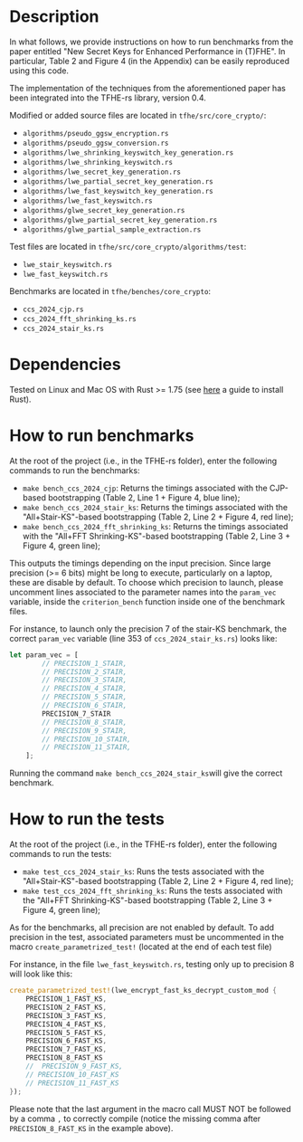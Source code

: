 # Description
In what follows, we provide instructions on how to run benchmarks from the paper entitled "New Secret Keys for Enhanced Performance in (T)FHE". In particular, Table 2 and Figure 4 (in the Appendix) can be easily reproduced using this code.

The implementation of the techniques from the aforementioned paper has been integrated into the TFHE-rs library, version 0.4.

Modified or added source files are located in `tfhe/src/core_crypto/`:
- `algorithms/pseudo_ggsw_encryption.rs`
- `algorithms/pseudo_ggsw_conversion.rs`
- `algorithms/lwe_shrinking_keyswitch_key_generation.rs`
- `algorithms/lwe_shrinking_keyswitch.rs`
- `algorithms/lwe_secret_key_generation.rs`
- `algorithms/lwe_partial_secret_key_generation.rs`
- `algorithms/lwe_fast_keyswitch_key_generation.rs`
- `algorithms/lwe_fast_keyswitch.rs`
- `algorithms/glwe_secret_key_generation.rs`
- `algorithms/glwe_partial_secret_key_generation.rs`
- `algorithms/glwe_partial_sample_extraction.rs`

Test files are located in `tfhe/src/core_crypto/algorithms/test`:
- `lwe_stair_keyswitch.rs`
- `lwe_fast_keyswitch.rs`

Benchmarks are located in `tfhe/benches/core_crypto`:
- `ccs_2024_cjp.rs`
- `ccs_2024_fft_shrinking_ks.rs`
- `ccs_2024_stair_ks.rs`

# Dependencies
Tested on Linux and Mac OS with Rust >= 1.75 (see [here](https://www.rust-lang.org/tools/install) a guide to install Rust).

# How to run benchmarks
At the root of the project (i.e., in the TFHE-rs folder), enter the following commands to run the benchmarks:
- `make bench_ccs_2024_cjp`: Returns the timings associated with the CJP-based bootstrapping (Table 2, Line 1 + Figure 4, blue line);
- `make bench_ccs_2024_stair_ks`: Returns the timings associated with the "All+Stair-KS"-based bootstrapping (Table 2, Line 2 + Figure 4, red line);
- `make bench_ccs_2024_fft_shrinking_ks`: Returns the timings associated with the "All+FFT Shrinking-KS"-based bootstrapping (Table 2, Line 3 + Figure 4, green line); 

This outputs the timings depending on the input precision.
Since large precision (>= 6 bits) might be long to execute, particularly on a laptop, these are disable by default. To choose which precision to launch, please uncomment lines associated to the parameter names into the `param_vec` variable, inside the `criterion_bench` function inside one of the benchmark files.

For instance, to launch only the precision 7 of the stair-KS benchmark, the correct `param_vec` variable (line 353 of `ccs_2024_stair_ks.rs`) looks like:
```rust 
let param_vec = [
        // PRECISION_1_STAIR,
        // PRECISION_2_STAIR,
        // PRECISION_3_STAIR,
        // PRECISION_4_STAIR,
        // PRECISION_5_STAIR,
        // PRECISION_6_STAIR,
        PRECISION_7_STAIR
        // PRECISION_8_STAIR,
        // PRECISION_9_STAIR,
        // PRECISION_10_STAIR,
        // PRECISION_11_STAIR,
    ];

```
Running the command `make bench_ccs_2024_stair_ks`will give the correct benchmark.


# How to run the tests
At the root of the project (i.e., in the TFHE-rs folder), enter the following commands to run the tests:
- `make test_ccs_2024_stair_ks`: Runs the tests associated with the "All+Stair-KS"-based bootstrapping (Table 2, Line 2 + Figure 4, red line);
- `make test_ccs_2024_fft_shrinking_ks`: Runs the tests associated with the "All+FFT Shrinking-KS"-based bootstrapping (Table 2, Line 3 + Figure 4, green line);

As for the benchmarks, all precision are not enabled by default. To add precision in the test, associated parameters must be uncommented in the macro `create_parametrized_test!` (located at the end of each test file)

For instance, in the file `lwe_fast_keyswitch.rs`, testing only up to precision 8 will look like this:
```rust 
create_parametrized_test!(lwe_encrypt_fast_ks_decrypt_custom_mod {
    PRECISION_1_FAST_KS,
    PRECISION_2_FAST_KS,
    PRECISION_3_FAST_KS,
    PRECISION_4_FAST_KS,
    PRECISION_5_FAST_KS,
    PRECISION_6_FAST_KS,
    PRECISION_7_FAST_KS,
    PRECISION_8_FAST_KS
    //  PRECISION_9_FAST_KS,
    // PRECISION_10_FAST_KS
    // PRECISION_11_FAST_KS
});
```
Please note that the last argument in the macro call MUST NOT be followed by a comma `,` to correctly compile (notice the missing comma after `PRECISION_8_FAST_KS` in the example above).


